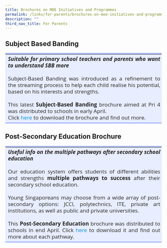 ```yaml
---
title: Brochures on MOE Initiatives and Programmes
permalink: /links/for-parents/brochures-on-moe-initiatives-and-programmes
description: ""
third_nav_title: For Parents
---
```

Subject Based Banding
---------------------

<table class="iveo_table ives_tab_simple2" style="margin: 0px 0px 1em; outline: 0px; padding: 0px; border-collapse: collapse; border-width: 4px 1px; border-style: solid; border-color: rgb(170, 188, 254) rgb(234, 234, 234); border-image: initial; background-color: rgb(232, 237, 255); clear: both; font-family: &quot;Open Sans&quot;, sans-serif;"><tbody style="margin: 0px; outline: 0px; padding: 0px; font-family: &quot;Open Sans&quot;, sans-serif;"><tr style="margin: 0px; outline: 0px; padding: 0px; font-family: &quot;Open Sans&quot;, sans-serif;"><td style="margin: 0px; outline: 0px; padding: 4px 4px 4px 8px; text-align: left; color: rgb(34, 34, 34); border-bottom: 1px solid rgb(255, 255, 255); font-family: &quot;Open Sans&quot;, sans-serif;"><div style="margin: 0px; outline: 0px; padding: 0px; line-height: 20.9994px; font-family: &quot;Open Sans&quot;, sans-serif; text-align: justify;"><em style="margin: 0px; outline: 0px; padding: 0px; font-family: &quot;Open Sans&quot;, sans-serif; font-size: 1.0714rem;"><strong style="margin: 0px; outline: 0px; padding: 0px; font-family: &quot;Open Sans&quot;, sans-serif;">Suitable for primary school teachers and parents who want to understand SBB more</strong></em></div><div style="margin: 0px; outline: 0px; padding: 0px; line-height: 20.9994px; font-family: &quot;Open Sans&quot;, sans-serif; text-align: justify;"><span style="margin: 0px; outline: 0px; padding: 0px; font-family: &quot;Open Sans&quot;, sans-serif; font-size: 14.9996px;"><br style="margin: 0px; outline: 0px; padding: 0px; font-family: &quot;Open Sans&quot;, sans-serif;"></span></div><div style="margin: 0px; outline: 0px; padding: 0px; line-height: 20.9994px; font-family: &quot;Open Sans&quot;, sans-serif; text-align: justify;"><span style="margin: 0px; outline: 0px; padding: 0px; font-family: &quot;Open Sans&quot;, sans-serif; font-size: 1.0714rem;">Subject-Based Banding was introduced as a refinement to the streaming process to help each child realise his potential, based on his interests and strengths.</span></div><div style="margin: 0px; outline: 0px; padding: 0px; line-height: 20.9994px; font-family: &quot;Open Sans&quot;, sans-serif; text-align: justify;"><span style="margin: 0px; outline: 0px; padding: 0px; font-family: &quot;Open Sans&quot;, sans-serif; font-size: 14.9996px;"><br style="margin: 0px; outline: 0px; padding: 0px; font-family: &quot;Open Sans&quot;, sans-serif;"></span></div><div style="margin: 0px; outline: 0px; padding: 0px; line-height: 20.9994px; font-family: &quot;Open Sans&quot;, sans-serif; text-align: justify;"><span style="margin: 0px; outline: 0px; padding: 0px; font-family: &quot;Open Sans&quot;, sans-serif; font-size: 1.0714rem;">This latest</span><strong style="margin: 0px; outline: 0px; padding: 0px; font-family: &quot;Open Sans&quot;, sans-serif; font-size: 1.0714rem;">&nbsp;Subject-Based Banding&nbsp;</strong><span style="margin: 0px; outline: 0px; padding: 0px; font-family: &quot;Open Sans&quot;, sans-serif; font-size: 1.0714rem;">brochure aimed at Pri 4 was distributed to schools in early April.</span></div><div style="margin: 0px; outline: 0px; padding: 0px; line-height: 20.9994px; font-family: &quot;Open Sans&quot;, sans-serif; text-align: justify;"><span style="margin: 0px; outline: 0px; padding: 0px; font-family: &quot;Open Sans&quot;, sans-serif; font-size: 1.0714rem;">Click&nbsp;</span><a href="http://www.moe.gov.sg/education/primary/files/subject-based-banding.pdf" target="_blank" style="margin: 0px; outline: 0px; padding: 0px; font-family: &quot;Open Sans&quot;, sans-serif; color: rgb(1, 145, 211); text-decoration: none; font-weight: 400; cursor: pointer; font-size: 1.0714rem;">here</a><span style="margin: 0px; outline: 0px; padding: 0px; font-family: &quot;Open Sans&quot;, sans-serif; font-size: 1.0714rem;">&nbsp;to download the brochure and find out more.</span></div></td></tr></tbody></table>

Post-Secondary Education Brochure
---------------------------------

<table class="iveo_table ives_tab_simple2" style="margin: 0px 0px 1em; outline: 0px; padding: 0px; border-collapse: collapse; border-width: 4px 1px; border-style: solid; border-color: rgb(170, 188, 254) rgb(234, 234, 234); border-image: initial; background-color: rgb(232, 237, 255); clear: both; font-family: &quot;Open Sans&quot;, sans-serif;"><tbody style="margin: 0px; outline: 0px; padding: 0px; font-family: &quot;Open Sans&quot;, sans-serif;"><tr style="margin: 0px; outline: 0px; padding: 0px; font-family: &quot;Open Sans&quot;, sans-serif;"><td style="margin: 0px; outline: 0px; padding: 4px 4px 4px 8px; text-align: left; color: rgb(34, 34, 34); border-bottom: 1px solid rgb(255, 255, 255); font-family: &quot;Open Sans&quot;, sans-serif;"><div style="margin: 0px; outline: 0px; padding: 0px; line-height: 20.9994px; font-family: &quot;Open Sans&quot;, sans-serif; text-align: justify;"><em style="margin: 0px; outline: 0px; padding: 0px; font-family: &quot;Open Sans&quot;, sans-serif; font-size: 1.0714rem;"><strong style="margin: 0px; outline: 0px; padding: 0px; font-family: &quot;Open Sans&quot;, sans-serif;">Useful info on the multiple pathways after secondary school education</strong></em></div><div style="margin: 0px; outline: 0px; padding: 0px; line-height: 20.9994px; font-family: &quot;Open Sans&quot;, sans-serif; text-align: justify;"><span style="margin: 0px; outline: 0px; padding: 0px; font-family: &quot;Open Sans&quot;, sans-serif; font-size: 14.9996px;"><br style="margin: 0px; outline: 0px; padding: 0px; font-family: &quot;Open Sans&quot;, sans-serif;"></span></div><div style="margin: 0px; outline: 0px; padding: 0px; line-height: 20.9994px; font-family: &quot;Open Sans&quot;, sans-serif; text-align: justify;"><span style="margin: 0px; outline: 0px; padding: 0px; font-family: &quot;Open Sans&quot;, sans-serif; font-size: 1.0714rem;">Our education system offers students of different abilities and strengths&nbsp;</span><strong style="margin: 0px; outline: 0px; padding: 0px; font-family: &quot;Open Sans&quot;, sans-serif; font-size: 1.0714rem;">multiple pathways to success</strong><span style="margin: 0px; outline: 0px; padding: 0px; font-family: &quot;Open Sans&quot;, sans-serif; font-size: 1.0714rem;">&nbsp;after their secondary school education.</span></div><div style="margin: 0px; outline: 0px; padding: 0px; line-height: 20.9994px; font-family: &quot;Open Sans&quot;, sans-serif; text-align: justify;"><span style="margin: 0px; outline: 0px; padding: 0px; font-family: &quot;Open Sans&quot;, sans-serif; font-size: 14.9996px;"><br style="margin: 0px; outline: 0px; padding: 0px; font-family: &quot;Open Sans&quot;, sans-serif;"></span></div><div style="margin: 0px; outline: 0px; padding: 0px; line-height: 20.9994px; font-family: &quot;Open Sans&quot;, sans-serif; text-align: justify;"><span style="margin: 0px; outline: 0px; padding: 0px; font-family: &quot;Open Sans&quot;, sans-serif; font-size: 1.0714rem;">Young Singaporeans may choose from a wide array of post-secondary options: JCCI, polytechnics, ITE, private art institutions, as well as public and private universities.</span></div><div style="margin: 0px; outline: 0px; padding: 0px; line-height: 20.9994px; font-family: &quot;Open Sans&quot;, sans-serif; text-align: justify;"><span style="margin: 0px; outline: 0px; padding: 0px; font-family: &quot;Open Sans&quot;, sans-serif; font-size: 14.9996px;"><br style="margin: 0px; outline: 0px; padding: 0px; font-family: &quot;Open Sans&quot;, sans-serif;"></span></div><div style="margin: 0px; outline: 0px; padding: 0px; line-height: 20.9994px; font-family: &quot;Open Sans&quot;, sans-serif; text-align: justify;"><span style="margin: 0px; outline: 0px; padding: 0px; font-family: &quot;Open Sans&quot;, sans-serif; font-size: 1.0714rem;">This&nbsp;</span><strong style="margin: 0px; outline: 0px; padding: 0px; font-family: &quot;Open Sans&quot;, sans-serif; font-size: 1.0714rem;">Post-Secondary Education</strong><span style="margin: 0px; outline: 0px; padding: 0px; font-family: &quot;Open Sans&quot;, sans-serif; font-size: 1.0714rem;">&nbsp;brochure was distributed to schools in end April. Click&nbsp;</span><a href="http://www.moe.gov.sg/education/post-secondary/files/post-secondary-brochure.pdf" target="_blank" style="margin: 0px; outline: 0px; padding: 0px; font-family: &quot;Open Sans&quot;, sans-serif; color: rgb(1, 145, 211); text-decoration: none; font-weight: 400; cursor: pointer; font-size: 1.0714rem;">here</a><span style="margin: 0px; outline: 0px; padding: 0px; font-family: &quot;Open Sans&quot;, sans-serif; font-size: 1.0714rem;">&nbsp;to download it and find out more about each pathway.</span></div></td></tr></tbody></table>